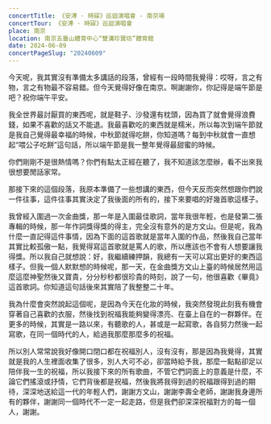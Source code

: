 ```yaml
---
concertTitle: 《安溥 · 時寐》巡迴演唱會 - 南京場
concertTour: 《安溥 · 時寐》巡迴演唱會
place: 南京
location: 南京五臺山體育中心“雙溝珍寶坊”體育館
date: 2024-06-09
concertPageSlug: "20240609"
---
```

今天呢，我其實沒有準備太多講話的段落，曾經有一段時間我覺得：哎呀，言之有物，言之有物最不容易錯。但今天覺得好像在南京。啊謝謝你，你記得是端午節是吧？祝你端午平安。

我全世界最討厭買的東西呢，就是鞋子、沙發還有枕頭，因為買了就會覺得浪費錢，如果不喜歡的話又不能退。我最喜歡吃的東西就是糯米，所以每次到端午節就是我自己覺得最幸福的時候，中秋節就得吃餅，你知道嗎？每到中秋就會一直想起“喂公子吃餅”這句話，所以端午節是我一整年覺得最甜蜜的時候。

你們剛剛不是很熱情嗎？你們有點太正經在聽了，我不知道該怎麼辦，看不出來我很想要閒話家常。

那接下來的這個段落，我原本準備了一些想講的東西，但今天反而突然想跟你們說一件往事，這件往事其實決定了我後面的所有的，接下來要唱的好幾首歌這樣子。

我曾經入圍過一次金曲獎，那一年是入圍最佳歌詞，當年我很年輕，也是發第二張專輯的時候，那一年作詞獎得獎的得主，完全沒有意外的是方文山。但是呢，我為什麼一直記得這件事情，因為下面的這首歌就是當年入圍的作品，然後我自己當年其實比較孤傲一點，我覺得寫這首歌就是罵人的歌，所以應該也不會有人想要讓我得獎。所以我自己就想說：好，我繼續練押韻，我總有一天可以寫出更好的東西這樣子。但我一個人默默想的時候呢，那一天，在金曲獎方文山上臺的時候居然用這麼這麼神聖然後又寶貴，分分秒秒都很珍貴的時刻，說了一句，他很喜歡《畢竟》這首歌詞。你知道這句話後來其實陪了我整整二十年。

我為什麼會突然說起這個呢，是因為今天在化妝的時候，我突然發現此刻我有機會穿著自己喜歡的衣服，然後找到祝福我能夠變得漂亮、在臺上自在的一群夥伴。在更多的時候，其實是一路以來，有聽歌的人，甚或是一起寫歌，各自努力然後一起寫歌，在同一個時代的人，給過我那麼那麼多的祝福。

所以別人常常說我好像開口閉口都在祝福別人，沒有沒有，那是因為我覺得，其實就是我的人生裡面收集了很多，別人大可不必，卻當時給予我，那麼一點點卻足以陪伴我一生的祝福，所以我接下來的所有歌曲，不管它們詞面上的意義是什麼，不論它們搖滾或抒情，它們背後都是祝福，然後我將我得到過的祝福跟得到過的期待，深深地送給這一代的年輕人們，謝謝方文山，謝謝李壽全老師，謝謝我身邊所有的夥伴，謝謝同一個時代不一定一起走路，但是我們卻深深祝福對方的每一個人，謝謝。
